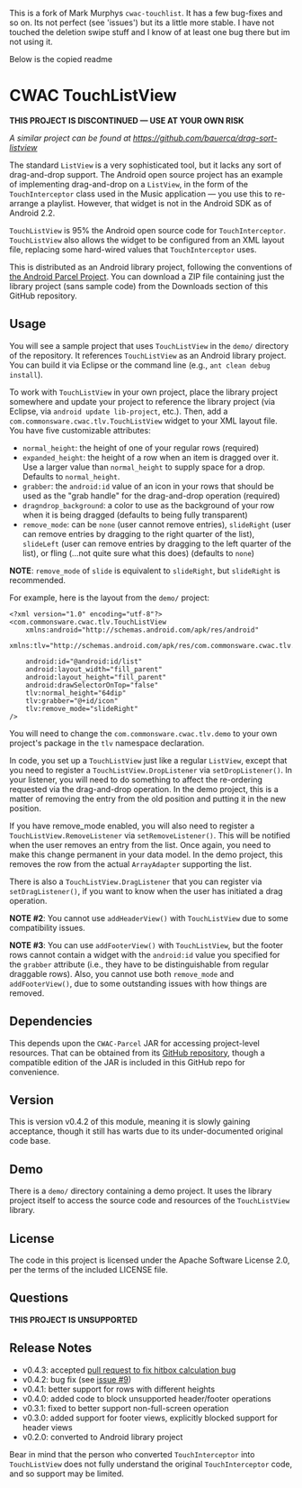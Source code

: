 This is a fork of Mark Murphys `cwac-touchlist`. It has a few
bug-fixes and so on. Its not perfect (see 'issues') but its 
a little more stable. I have not touched the deletion swipe 
stuff and I know of at least one bug there but im not using 
it. 

Below is the copied readme

CWAC TouchListView
==================
**THIS PROJECT IS DISCONTINUED &mdash; USE AT YOUR OWN RISK**

*A similar project can be found at https://github.com/bauerca/drag-sort-listview*

The standard `ListView` is a very sophisticated tool, but it
lacks any sort of drag-and-drop support. The Android open
source project has an example of implementing drag-and-drop
on a `ListView`, in the form of the `TouchInterceptor` class
used in the Music application &mdash; you use this to re-arrange
a playlist. However, that widget is not in the Android SDK
as of Android 2.2.

`TouchListView` is 95% the Android open source code for
`TouchInterceptor`. `TouchListView` also allows the widget
to be configured from an XML layout file, replacing some
hard-wired values that `TouchInterceptor` uses.

This is distributed as an Android library project, following
the conventions of [the Android Parcel Project](http://andparcel.com).
You can download a ZIP file containing just the library project
(sans sample code) from the Downloads section of this GitHub
repository.

Usage
-----
You will see a sample project that uses `TouchListView` in the
`demo/` directory of the repository. It references `TouchListView` as
an Android library project. You can build it via Eclipse or the
command line (e.g., `ant clean debug install`).

To work with `TouchListView` in your own project, place the
library project somewhere and update your project to reference
the library project (via Eclipse, via `android update lib-project`, etc.).
Then, add a `com.commonsware.cwac.tlv.TouchListView`
widget to your XML layout file. You have five customizable
attributes:

 * `normal_height`: the height of one of your regular rows (required)
 * `expanded_height`: the height of a row when an item is dragged
 over it. Use a larger value than `normal_height` to supply space
 for a drop. Defaults to `normal_height`.
 * `grabber`: the `android:id` value of an icon in your rows
 that should be used as the "grab handle" for the drag-and-drop
 operation (required)
 * `dragndrop_background`: a color to use as the background of your
 row when it is being dragged (defaults to being fully transparent)
 * `remove_mode`: can be `none` (user cannot remove entries), `slideRight`
 (user can remove entries by dragging to the right quarter of the list),
 `slideLeft`
 (user can remove entries by dragging to the left quarter of the list),
 or fling (...not quite sure what this does) (defaults to `none`)
 
**NOTE**: `remove_mode` of `slide` is equivalent to `slideRight`, but
`slideRight` is recommended.
 
For example, here is the layout from the `demo/` project:

	<?xml version="1.0" encoding="utf-8"?>
	<com.commonsware.cwac.tlv.TouchListView
		xmlns:android="http://schemas.android.com/apk/res/android"
		xmlns:tlv="http://schemas.android.com/apk/res/com.commonsware.cwac.tlv.demo"
	
		android:id="@android:id/list"
		android:layout_width="fill_parent"
		android:layout_height="fill_parent"
		android:drawSelectorOnTop="false"
		tlv:normal_height="64dip"
		tlv:grabber="@+id/icon"
		tlv:remove_mode="slideRight"
	/>

You will need to change the `com.commonsware.cwac.tlv.demo` to
your own project's package in the `tlv` namespace declaration.

In code, you set up a `TouchListView` just like a regular
`ListView`, except that you need to register a `TouchListView.DropListener`
via `setDropListener()`. In your listener, you will need to do
something to affect the re-ordering requested via the drag-and-drop
operation. In the demo project, this is a matter of removing
the entry from the old position and putting it in the new position.

If you have remove_mode enabled, you will also need to register a
`TouchListView.RemoveListener` via `setRemoveListener()`. This
will be notified when the user removes an entry from the list.
Once again, you need to make this change permanent in your
data model. In the demo project, this removes the row from the
actual `ArrayAdapter` supporting the list.

There is also a `TouchListView.DragListener` that you can register
via `setDragListener()`, if you want to know when the user
has initiated a drag operation.

**NOTE #2**: You cannot use `addHeaderView()` with `TouchListView` due
to some compatibility issues.

**NOTE #3**: You can use `addFooterView()` with
`TouchListView`, but the footer rows cannot contain a widget with
the `android:id` value you specified for the `grabber` attribute (i.e.,
they have to be distinguishable from regular draggable rows).
Also, you cannot use both `remove_mode` and `addFooterView()`,
due to some outstanding issues with how things are removed.

Dependencies
------------
This depends upon the `CWAC-Parcel` JAR for accessing
project-level resources. That can be obtained from its
[GitHub repository](http://github.com/commonsguy/cwac-parcel),
though a compatible edition of the JAR
is included in this GitHub repo for convenience.

Version
-------
This is version v0.4.2 of this module, meaning it is slowly gaining
acceptance, though it still has warts due to its under-documented
original code base.

Demo
----
There is a `demo/` directory containing a demo project. It uses
the library project itself to access the source code and
resources of the `TouchListView` library.

License
-------
The code in this project is licensed under the Apache
Software License 2.0, per the terms of the included LICENSE
file.

Questions
---------
**THIS PROJECT IS UNSUPPORTED**

Release Notes
-------------
- v0.4.3: accepted [pull request to fix hitbox calculation bug](https://github.com/commonsguy/cwac-touchlist/pull/11)
- v0.4.2: bug fix (see [issue #9](https://github.com/commonsguy/cwac-touchlist/issues/9))
- v0.4.1: better support for rows with different heights
- v0.4.0: added code to block unsupported header/footer operations
- v0.3.1: fixed to better support non-full-screen operation
- v0.3.0: added support for footer views, explicitly blocked support for header views
- v0.2.0: converted to Android library project

Bear in mind that the person who converted `TouchInterceptor`
into `TouchListView` does not fully understand the original
`TouchInterceptor` code, and so support may be limited.

[gg]: http://groups.google.com/group/cw-android
